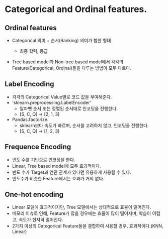 # Categorical and Ordinal features.

## Ordinal features
- Categorical 의미 + 순서(Ranking) 의미가 합한 형태
  - 최종 학력, 등급

- Tree based model과 Non-tree based model에서 각각의 Feature(Categorical, Ordinal)들을 다루는 방법이 모두 다르다.

## Label Encoding
- 각각의 Categorical Value별로 코드 값을 부여해준다.
- 'sklearn.preprocessing.LabelEncoder'
  - 알파벳 순서 또는 정렬된 순서대로 인코딩을 진행한다.
  - [S, C, Q] -> [2, 1, 3]
- Pandas.factorize.
  - sklearn보다 속도가 빠르며, 순서를 고려하지 않고, 인코딩을 진행한다.
  - [S, C, Q] -> [1, 2, 3]

## Frequence Encoding
- 빈도 수를 기반으로 인코딩을 한다.
- Linear, Tree based model에 모두 효과적이다.
- 빈도 수가 Target과 연관 관계가 있다면 유용하게 사용될 수 있다.
- 빈도수가 비슷한 Feature에서는 효과가 거의 없다.

## One-hot encoding
- Linear 모델에 효과적이지만, Tree 모델에서는 상대적으로 효율이 떨어진다.
- 메모리 이슈로 인해, Feature가 많을 경우에는 효율이 많이 떨어지며, 학습이 어렵고, 속도가 현저히 떨어진다.
- 2가지 이상의 Categorical Feature들을 결합하여 사용할 경우, 효과적이다.(KNN, Linear)
